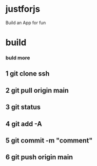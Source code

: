 # justforjs
Build an App for fun
# build
### buld more
## 1 git clone ssh
## 2 git pull origin main
## 3 git status
## 4 git add -A
## 5 git commit -m "comment"
## 6 git push origin main
